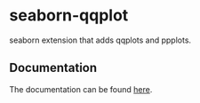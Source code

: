 # seaborn-qqplot

seaborn extension that adds qqplots and ppplots.


## Documentation

The documentation can be found [here](http://sqp.readthedocs.io/en/latest/).
